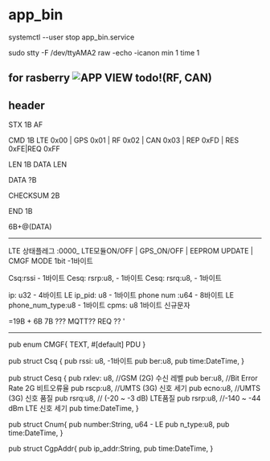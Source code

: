 # app_bin
systemctl --user stop app_bin.service

sudo stty -F /dev/ttyAMA2 raw -echo -icanon min 1 time 1

for rasberry
![APP VIEW](https://github.com/user-attachments/assets/adb9b981-bcc4-4d2a-ac70-3d6570de7a7b)
todo!(RF, CAN)
----------------------------------------------
header
---------------------------------------------
STX 1B
AF

CMD 1B 
LTE 0x00 | GPS 0x01 | RF 0x02 | CAN 0x03 | REP 0xFD | RES 0xFE|REQ 0xFF

LEN 1B
DATA LEN

DATA ?B

CHECKSUM 2B

END  1B

6B+@(DATA)
______________________________________________



LTE 
상태플레그 :0000_ LTE모듈ON/OFF | GPS_ON/OFF | EEPROM UPDATE | CMGF MODE 1bit  -1바이트

Csq:rssi - 1바이트
Cesq: rsrp:u8, - 1바이트
Cesq: rsrq:u8, - 1바이트

ip: u32      - 4바이트 LE 
ip_pid: u8   - 1바이트
phone num :u64   - 8바이트 LE
phone_num_type:u8    - 1바이트
cpms: u8     1바이트  신규문자

=19B + 6B
7B ??? MQTT?? REQ ??
'

---------------------------------------------
pub enum CMGF{
    TEXT,
    #[default]
    PDU
}

pub struct  Csq {
    pub rssi: u8,         -1바이트
    pub ber:u8,
    pub time:DateTime<Local>,
}


pub struct  Cesq {
    pub rxlev: u8, //GSM (2G) 수신 레벨
    pub ber:u8,  //Bit Error Rate 2G 비트오류율
    pub rscp:u8, //UMTS (3G) 신호 세기
    pub ecno:u8, //UMTS (3G) 신호 품질
    pub rsrq:u8, // (-20 ~ -3 dB) LTE품질
    pub rsrp:u8, //-140 ~ -44 dBm LTE 신호 세기
    pub time:DateTime<Local>,
}

pub struct Cnum{
    pub number:String,    u64 - LE
    pub n_type:u8,
    pub time:DateTime<Local>,
}

pub struct CgpAddr{
    pub ip_addr:String,
    pub time:DateTime<Local>,
}